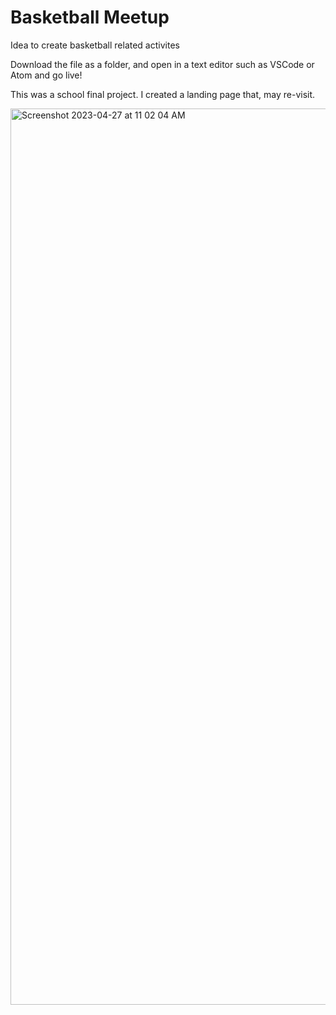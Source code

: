 # Basketball Meetup
Idea to create basketball related activites 

Download the file as a  folder, and open in a text editor such as VSCode or Atom and go live!

This was a school final project. I created a landing page that, may re-visit.


<img width="1434" alt="Screenshot 2023-04-27 at 11 02 04 AM" src="https://user-images.githubusercontent.com/49615544/234904838-67b6b414-6360-43c6-a616-e87000faa3e2.png">

